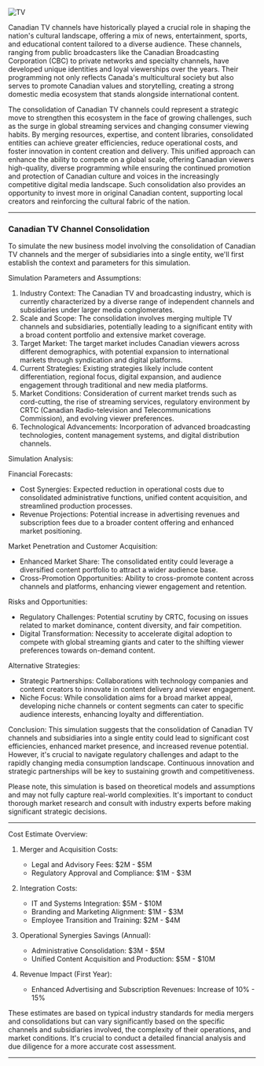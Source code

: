 
![TV](https://github.com/sourceduty/TV_Channels/assets/123030236/ad98eb0d-3e7b-46a7-8908-f6713c4704e7)



Canadian TV channels have historically played a crucial role in shaping the nation's cultural landscape, offering a mix of news, entertainment, sports, and educational content tailored to a diverse audience. These channels, ranging from public broadcasters like the Canadian Broadcasting Corporation (CBC) to private networks and specialty channels, have developed unique identities and loyal viewerships over the years. Their programming not only reflects Canada's multicultural society but also serves to promote Canadian values and storytelling, creating a strong domestic media ecosystem that stands alongside international content.

The consolidation of Canadian TV channels could represent a strategic move to strengthen this ecosystem in the face of growing challenges, such as the surge in global streaming services and changing consumer viewing habits. By merging resources, expertise, and content libraries, consolidated entities can achieve greater efficiencies, reduce operational costs, and foster innovation in content creation and delivery. This unified approach can enhance the ability to compete on a global scale, offering Canadian viewers high-quality, diverse programming while ensuring the continued promotion and protection of Canadian culture and voices in the increasingly competitive digital media landscape. Such consolidation also provides an opportunity to invest more in original Canadian content, supporting local creators and reinforcing the cultural fabric of the nation.


***

### Canadian TV Channel Consolidation

To simulate the new business model involving the consolidation of Canadian TV channels and the merger of subsidiaries into a single entity, we'll first establish the context and parameters for this simulation.

Simulation Parameters and Assumptions:

1. Industry Context: The Canadian TV and broadcasting industry, which is currently characterized by a diverse range of independent channels and subsidiaries under larger media conglomerates.
2. Scale and Scope: The consolidation involves merging multiple TV channels and subsidiaries, potentially leading to a significant entity with a broad content portfolio and extensive market coverage.
3. Target Market: The target market includes Canadian viewers across different demographics, with potential expansion to international markets through syndication and digital platforms.
4. Current Strategies: Existing strategies likely include content differentiation, regional focus, digital expansion, and audience engagement through traditional and new media platforms.
5. Market Conditions: Consideration of current market trends such as cord-cutting, the rise of streaming services, regulatory environment by CRTC (Canadian Radio-television and Telecommunications Commission), and evolving viewer preferences.
6. Technological Advancements: Incorporation of advanced broadcasting technologies, content management systems, and digital distribution channels.

Simulation Analysis:

Financial Forecasts:
- Cost Synergies: Expected reduction in operational costs due to consolidated administrative functions, unified content acquisition, and streamlined production processes.
- Revenue Projections: Potential increase in advertising revenues and subscription fees due to a broader content offering and enhanced market positioning.

Market Penetration and Customer Acquisition:
- Enhanced Market Share: The consolidated entity could leverage a diversified content portfolio to attract a wider audience base.
- Cross-Promotion Opportunities: Ability to cross-promote content across channels and platforms, enhancing viewer engagement and retention.

Risks and Opportunities:
- Regulatory Challenges: Potential scrutiny by CRTC, focusing on issues related to market dominance, content diversity, and fair competition.
- Digital Transformation: Necessity to accelerate digital adoption to compete with global streaming giants and cater to the shifting viewer preferences towards on-demand content.

Alternative Strategies:
- Strategic Partnerships: Collaborations with technology companies and content creators to innovate in content delivery and viewer engagement.
- Niche Focus: While consolidation aims for a broad market appeal, developing niche channels or content segments can cater to specific audience interests, enhancing loyalty and differentiation.

Conclusion:
This simulation suggests that the consolidation of Canadian TV channels and subsidiaries into a single entity could lead to significant cost efficiencies, enhanced market presence, and increased revenue potential. However, it's crucial to navigate regulatory challenges and adapt to the rapidly changing media consumption landscape. Continuous innovation and strategic partnerships will be key to sustaining growth and competitiveness.

Please note, this simulation is based on theoretical models and assumptions and may not fully capture real-world complexities. It's important to conduct thorough market research and consult with industry experts before making significant strategic decisions.

***

Cost Estimate Overview:

1. Merger and Acquisition Costs:
   - Legal and Advisory Fees: $2M - $5M
   - Regulatory Approval and Compliance: $1M - $3M

2. Integration Costs:
   - IT and Systems Integration: $5M - $10M
   - Branding and Marketing Alignment: $1M - $3M
   - Employee Transition and Training: $2M - $4M

3. Operational Synergies Savings (Annual):
   - Administrative Consolidation: $3M - $5M
   - Unified Content Acquisition and Production: $5M - $10M

4. Revenue Impact (First Year):
   - Enhanced Advertising and Subscription Revenues: Increase of 10% - 15%

These estimates are based on typical industry standards for media mergers and consolidations but can vary significantly based on the specific channels and subsidiaries involved, the complexity of their operations, and market conditions. It's crucial to conduct a detailed financial analysis and due diligence for a more accurate cost assessment.

***

